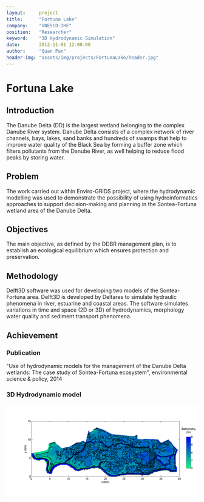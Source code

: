 ```yaml
---
layout:     project
title:      "Fortuna Lake"
company:    "UNESCO-IHE"
position:   "Researcher"
keyword:    "3D Hydrodynamic Simulation"
date:       2012-11-01 12:00:00
author:     "Quan Pan"
header-img: "assets/img/projects/FortunaLake/header.jpg"
---
```


# [](#header-1)Fortuna Lake

## Introduction

The Danube Delta (DD) is the largest wetland belonging to the complex Danube River system. Danube Delta consists of a complex network of river channels, bays, lakes, sand banks and hundreds of swamps that help to improve water quality of the Black Sea by forming a buffer zone which filters pollutants from the Danube River, as well helping to reduce flood peaks by storing water.

## Problem

The work carried out within Enviro-GRIDS project, where the hydrodynamic modelling was used to demonstrate the possibility of using hydroinformatics approaches to support decision-making and planning in the Sontea-Fortuna wetland area of the Danube Delta.

## Objectives

The main objective, as defined by the DDBR management plan, is to establish an ecological equilibrium which ensures protection and preservation.

## Methodology

Delft3D software was used for developing two models of the Sontea-Fortuna area. Delft3D is developed by Deltares to simulate hydraulic phenomena in river, estuarine and coastal areas. The software simulates variations in time and space (2D or 3D) of hydrodynamics, morphology water quality and sediment transport phenomena.

## Achievement

### Publication 

"Use of hydrodynamic models for the management of the Danube Delta wetlands: The case study of Sontea-Fortuna ecosystem", environmental science & policy, 2014

### 3D Hydrodynamic model

![](/assets/img/projects/FortunaLake/bathymetry.png)
